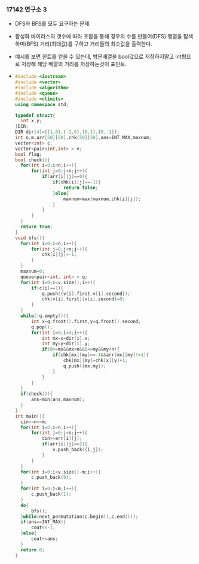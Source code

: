### 17142 연구소 3

- DFS와 BFS를 모두 요구하는 문제.

- 활성화 바이러스의 갯수에 따라 조합을 통해 경우의 수를 만들어(DFS) 행렬을 탐색하며(BFS) 거리(최대값)를 구하고 거리들의 최솟값을 출력한다.

- 예시를 보면 힌트를 얻을 수 있는데, 방문배열을 bool값으로 저장하지말고 int형으로 저장해 해당 배열의 거리를 저장하는것이 포인트.

- ```C++
  #include <iostream>
  #include <vector>
  #include <algorithm>
  #include <queue>
  #include <climits>
  using namespace std;
  
  typedef struct{
  	int x,y;
  }DIR;
  DIR dir[4]={{1,0},{-1,0},{0,1},{0,-1}};
  int n,m,arr[50][50],chk[50][50],ans=INT_MAX,maxnum;
  vector<int> c;
  vector<pair<int,int> > v;
  bool flag;
  bool check(){
  	for(int i=0;i<n;i++){
  		for(int j=0;j<n;j++){
  			if(arr[i][j]==0){
  				if(chk[i][j]==-1){
  					return false;	
  				}else{
  					maxnum=max(maxnum,chk[i][j]);
  				}
  			}
  		}
  	}
  	return true;
  }
  void bfs(){
  	for(int i=0;i<n;i++){
  		for(int j=0;j<n;j++){
  			chk[i][j]=-1;
  		}
  	}
  	maxnum=0;
  	queue<pair<int, int> > q;
  	for(int i=0;i<v.size();i++){
  		if(c[i]==1){
  			q.push({v[i].first,v[i].second});
  			chk[v[i].first][v[i].second]=0;
  		}
  	}
  	while(!q.empty()){
  		int x=q.front().first,y=q.front().second;
  		q.pop();
  		for(int i=0;i<4;i++){
  			int mx=x+dir[i].x;
  			int my=y+dir[i].y;
  			if(0<=mx&&mx<n&&0<=my&&my<n){
  				if(chk[mx][my]==-1&&arr[mx][my]!=1){
  					chk[mx][my]=chk[x][y]+1;
  					q.push({mx,my});
  				}
  			}
  		}
  	}
  	if(check()){
  		ans=min(ans,maxnum);	
  	}	
  }
  int main(){
  	cin>>n>>m;
  	for(int i=0;i<n;i++){
  		for(int j=0;j<n;j++){
  			cin>>arr[i][j];
  			if(arr[i][j]==2){
  				v.push_back({i,j});
  			}
  		}
  	}
  	for(int i=0;i<v.size()-m;i++){
  		c.push_back(0);
  	}
  	for(int i=0;i<m;i++){
  		c.push_back(1);
  	}
  	do{	
  		bfs();
  	}while(next_permutation(c.begin(),c.end()));
  	if(ans==INT_MAX){
  		cout<<-1;
  	}else{
  		cout<<ans;
  	}
  	return 0;
  }
  ```

  